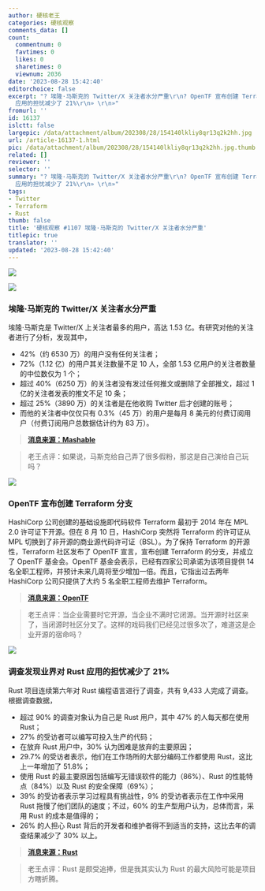 ```yaml
---
author: 硬核老王
categories: 硬核观察
comments_data: []
count:
  commentnum: 0
  favtimes: 0
  likes: 0
  sharetimes: 0
  viewnum: 2036
date: '2023-08-28 15:42:40'
editorchoice: false
excerpt: "? 埃隆·马斯克的 Twitter/X 关注者水分严重\r\n? OpenTF 宣布创建 Terraform 分支\r\n? 调查发现业界对 Rust
  应用的担忧减少了 21%\r\n» \r\n»"
fromurl: ''
id: 16137
islctt: false
largepic: /data/attachment/album/202308/28/154140lkliy8qr13q2k2hh.jpg
url: /article-16137-1.html
pic: /data/attachment/album/202308/28/154140lkliy8qr13q2k2hh.jpg.thumb.jpg
related: []
reviewer: ''
selector: ''
summary: "? 埃隆·马斯克的 Twitter/X 关注者水分严重\r\n? OpenTF 宣布创建 Terraform 分支\r\n? 调查发现业界对 Rust
  应用的担忧减少了 21%\r\n» \r\n»"
tags:
- Twitter
- Terraform
- Rust
thumb: false
title: '硬核观察 #1107 埃隆·马斯克的 Twitter/X 关注者水分严重'
titlepic: true
translator: ''
updated: '2023-08-28 15:42:40'
---
```


![](/data/attachment/album/202308/28/154140lkliy8qr13q2k2hh.jpg)


![](/data/attachment/album/202308/28/154149tj972vw9j7qb2vv7.jpg)


### 埃隆·马斯克的 Twitter/X 关注者水分严重


埃隆·马斯克是 Twitter/X 上关注者最多的用户，高达 1.53 亿。有研究对他的关注者进行了分析，发现其中，


* 42%（约 6530 万）的用户没有任何关注者；
* 72%（1.12 亿）的用户其关注数量不足 10 人，全部 1.53 亿用户的关注者数量的中位数仅为 1 个；
* 超过 40%（6250 万）的关注者没有发过任何推文或删除了全部推文，超过 1 亿的关注者发表的推文不足 10 条；
* 超过 25%（3890 万）的关注者是在他收购 Twitter 后才创建的账号；
* 而他的关注者中仅仅只有 0.3%（45 万）的用户是每月 8 美元的付费订阅用户（付费订阅用户总数据估计约为 83 万）。



> 
> **[消息来源：Mashable](https://mashable.com/article/elon-musk-x-twitter-follower-data)**
> 
> 
> 



> 
> 老王点评：如果说，马斯克给自己弄了很多假粉，那这是自己演给自己玩吗？
> 
> 
> 


![](/data/attachment/album/202308/28/154202l60o656as5ht02n2.jpg)


### OpenTF 宣布创建 Terraform 分支


HashiCorp 公司创建的基础设施即代码软件 Terraform 最初于 2014 年在 MPL 2.0 许可证下开源。但在 8 月 10 日，HashiCorp 突然将 Terraform 的许可证从 MPL 切换到了非开源的商业源代码许可证（BSL）。为了保持 Terraform 的开源性，Terraform 社区发布了 OpenTF 宣言，宣布创建 Terraform 的分支，并成立了 OpenTF 基金会。OpenTF 基金会表示，已经有四家公司承诺为该项目提供 14 名全职工程师，并预计未来几周将至少增加一倍。而且，它指出过去两年 HashiCorp 公司只提供了大约 5 名全职工程师去维护 Terraform。



> 
> **[消息来源：OpenTF](https://opentf.org/announcement)**
> 
> 
> 



> 
> 老王点评：当企业需要时它开源，当企业不满时它闭源。当开源时社区来了，当闭源时社区分叉了。这样的戏码我们已经见过很多次了，难道这是企业开源的宿命吗？
> 
> 
> 


![](/data/attachment/album/202308/28/154216ffjzk3mf3fz87jh7.jpg)


### 调查发现业界对 Rust 应用的担忧减少了 21%


Rust 项目连续第六年对 Rust 编程语言进行了调查，共有 9,433 人完成了调查。根据调查数据，


* 超过 90% 的调查对象认为自己是 Rust 用户，其中 47% 的人每天都在使用 Rust；
* 27% 的受访者可以编写可投入生产的代码；
* 在放弃 Rust 用户中，30% 认为困难是放弃的主要原因；
* 29.7% 的受访者表示，他们在工作场所的大部分编码工作都使用 Rust，这比上一年增加了 51.8%；
* 使用 Rust 的最主要原因包括编写无错误软件的能力（86%）、Rust 的性能特点（84%）以及 Rust 的安全保障（69%）；
* 39% 的受访者表示学习过程具有挑战性，9% 的受访者表示在工作中采用 Rust 拖慢了他们团队的速度；不过，60% 的生产型用户认为，总体而言，采用 Rust 的成本是值得的；
* 26% 的人担心 Rust 背后的开发者和维护者得不到适当的支持，这比去年的调查结果减少了 30% 以上。



> 
> **[消息来源：Rust](https://blog.rust-lang.org/2023/08/07/Rust-Survey-2023-Results.html)**
> 
> 
> 



> 
> 老王点评：Rust 是颇受追捧，但是我其实认为 Rust 的最大风险可能是项目方瞎折腾。
> 
> 
>
